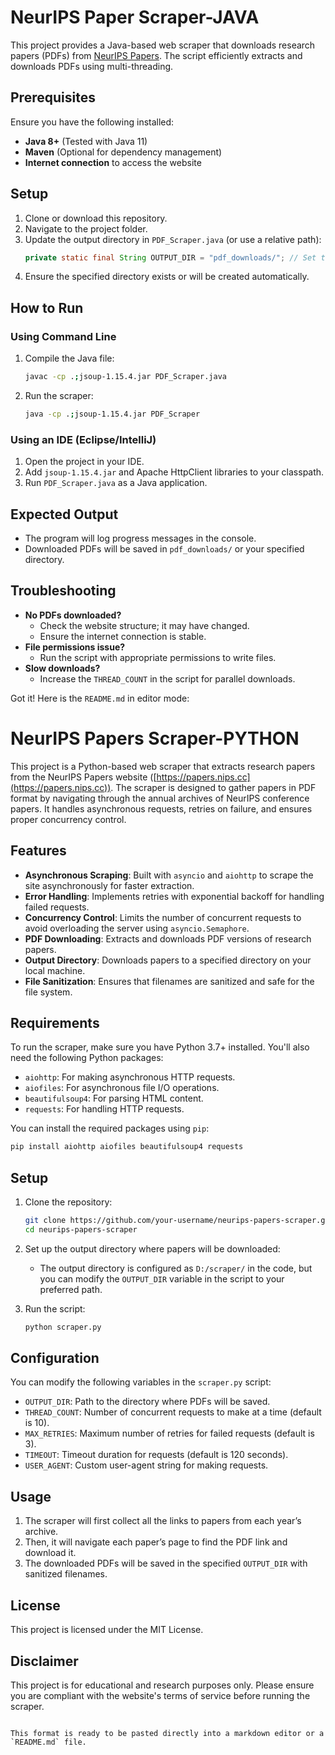 # NeurIPS Paper Scraper-JAVA

This project provides a Java-based web scraper that downloads research papers (PDFs) from [NeurIPS Papers](https://papers.nips.cc). The script efficiently extracts and downloads PDFs using multi-threading.

## Prerequisites
Ensure you have the following installed:
- **Java 8+** (Tested with Java 11)
- **Maven** (Optional for dependency management)
- **Internet connection** to access the website

## Setup
1. Clone or download this repository.
2. Navigate to the project folder.
3. Update the output directory in `PDF_Scraper.java` (or use a relative path):
   ```java
   private static final String OUTPUT_DIR = "pdf_downloads/"; // Set to your desired location
   ```
4. Ensure the specified directory exists or will be created automatically.

## How to Run
### Using Command Line
1. Compile the Java file:
   ```sh
   javac -cp .;jsoup-1.15.4.jar PDF_Scraper.java
   ```
2. Run the scraper:
   ```sh
   java -cp .;jsoup-1.15.4.jar PDF_Scraper
   ```

### Using an IDE (Eclipse/IntelliJ)
1. Open the project in your IDE.
2. Add `jsoup-1.15.4.jar` and Apache HttpClient libraries to your classpath.
3. Run `PDF_Scraper.java` as a Java application.

## Expected Output
- The program will log progress messages in the console.
- Downloaded PDFs will be saved in `pdf_downloads/` or your specified directory.

## Troubleshooting
- **No PDFs downloaded?**  
  - Check the website structure; it may have changed.  
  - Ensure the internet connection is stable.  
- **File permissions issue?**  
  - Run the script with appropriate permissions to write files.  
- **Slow downloads?**  
  - Increase the `THREAD_COUNT` in the script for parallel downloads.



Got it! Here is the `README.md` in editor mode:




# NeurIPS Papers Scraper-PYTHON

This project is a Python-based web scraper that extracts research papers from the NeurIPS Papers website ([https://papers.nips.cc](https://papers.nips.cc)). The scraper is designed to gather papers in PDF format by navigating through the annual archives of NeurIPS conference papers. It handles asynchronous requests, retries on failure, and ensures proper concurrency control.

## Features

- **Asynchronous Scraping**: Built with `asyncio` and `aiohttp` to scrape the site asynchronously for faster extraction.
- **Error Handling**: Implements retries with exponential backoff for handling failed requests.
- **Concurrency Control**: Limits the number of concurrent requests to avoid overloading the server using `asyncio.Semaphore`.
- **PDF Downloading**: Extracts and downloads PDF versions of research papers.
- **Output Directory**: Downloads papers to a specified directory on your local machine.
- **File Sanitization**: Ensures that filenames are sanitized and safe for the file system.

## Requirements

To run the scraper, make sure you have Python 3.7+ installed. You'll also need the following Python packages:

- `aiohttp`: For making asynchronous HTTP requests.
- `aiofiles`: For asynchronous file I/O operations.
- `beautifulsoup4`: For parsing HTML content.
- `requests`: For handling HTTP requests.

You can install the required packages using `pip`:

```bash
pip install aiohttp aiofiles beautifulsoup4 requests
```

## Setup

1. Clone the repository:
   ```bash
   git clone https://github.com/your-username/neurips-papers-scraper.git
   cd neurips-papers-scraper
   ```

2. Set up the output directory where papers will be downloaded:
   - The output directory is configured as `D:/scraper/` in the code, but you can modify the `OUTPUT_DIR` variable in the script to your preferred path.

3. Run the script:
   ```bash
   python scraper.py
   ```

## Configuration

You can modify the following variables in the `scraper.py` script:

- `OUTPUT_DIR`: Path to the directory where PDFs will be saved.
- `THREAD_COUNT`: Number of concurrent requests to make at a time (default is 10).
- `MAX_RETRIES`: Maximum number of retries for failed requests (default is 3).
- `TIMEOUT`: Timeout duration for requests (default is 120 seconds).
- `USER_AGENT`: Custom user-agent string for making requests.

## Usage

1. The scraper will first collect all the links to papers from each year’s archive.
2. Then, it will navigate each paper’s page to find the PDF link and download it.
3. The downloaded PDFs will be saved in the specified `OUTPUT_DIR` with sanitized filenames.

## License

This project is licensed under the MIT License.

## Disclaimer

This project is for educational and research purposes only. Please ensure you are compliant with the website's terms of service before running the scraper.
```

This format is ready to be pasted directly into a markdown editor or a `README.md` file.

